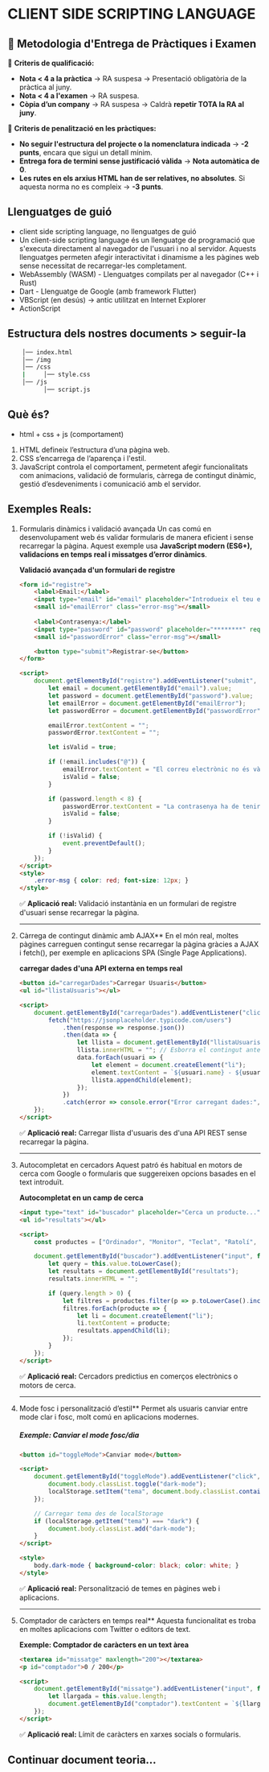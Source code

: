 # CLIENT SIDE SCRIPTING LANGUAGE

## **📌 Metodologia d'Entrega de Pràctiques i Examen**  

📌 **Criteris de qualificació:**  
- **Nota < 4 a la pràctica** → RA suspesa → Presentació obligatòria de la pràctica al juny.  
- **Nota < 4 a l'examen** → RA suspesa.  
- **Còpia d’un company** → RA suspesa → Caldrà **repetir TOTA la RA al juny**.  

📌 **Criteris de penalització en les pràctiques:**  
- **No seguir l'estructura del projecte o la nomenclatura indicada** → **-2 punts**, encara que sigui un detall mínim.  
- **Entrega fora de termini sense justificació vàlida** → **Nota automàtica de 0**.  
- **Les rutes en els arxius HTML han de ser relatives, no absolutes**. Si aquesta norma no es compleix → **-3 punts**.  

## Llenguatges de guió
- client side scripting language, no llenguatges de guió
- Un client-side scripting language és un llenguatge de programació que s'executa directament al navegador de l'usuari i no al servidor. Aquests llenguatges permeten afegir interactivitat i dinamisme a les pàgines web sense necessitat de recarregar-les completament.
- WebAssembly (WASM) - Llenguatges compilats per al navegador (C++ i Rust)
- Dart - Llenguatge de Google (amb framework Flutter)
- VBScript (en desús) -> antic utilitzat en Internet Explorer
- ActionScript

## Estructura dels nostres documents > seguir-la
```bash
    │── index.html
    │── /img
    │── /css
    |     │── style.css
    │── /js
          │── script.js
```

## Què és?
- html + css + js (comportament)

1. HTML defineix l’estructura d’una pàgina web.
2. CSS s’encarrega de l’aparença i l'estil.
3. JavaScript controla el comportament, permetent afegir funcionalitats com animacions, validació de formularis, càrrega de contingut dinàmic, gestió d’esdeveniments i comunicació amb el servidor.

## Exemples Reals:
1. Formularis dinàmics i validació avançada
    Un cas comú en desenvolupament web és validar formularis de manera eficient i sense recarregar la pàgina. Aquest exemple usa **JavaScript modern (ES6+), validacions en temps real i missatges d’error dinàmics**.

    **Validació avançada d'un formulari de registre**
    ```html
    <form id="registre">
        <label>Email:</label>
        <input type="email" id="email" placeholder="Introdueix el teu email" required>
        <small id="emailError" class="error-msg"></small>
        
        <label>Contrasenya:</label>
        <input type="password" id="password" placeholder="********" required>
        <small id="passwordError" class="error-msg"></small>

        <button type="submit">Registrar-se</button>
    </form>

    <script>
        document.getElementById("registre").addEventListener("submit", function(event) {
            let email = document.getElementById("email").value;
            let password = document.getElementById("password").value;
            let emailError = document.getElementById("emailError");
            let passwordError = document.getElementById("passwordError");

            emailError.textContent = "";
            passwordError.textContent = "";

            let isValid = true;

            if (!email.includes("@")) {
                emailError.textContent = "El correu electrònic no és vàlid.";
                isValid = false;
            }

            if (password.length < 8) {
                passwordError.textContent = "La contrasenya ha de tenir almenys 8 caràcters.";
                isValid = false;
            }

            if (!isValid) {
                event.preventDefault();
            }
        });
    </script>
    <style>
        .error-msg { color: red; font-size: 12px; }
    </style>
    ```

    ✅ **Aplicació real:** Validació instantània en un formulari de registre d'usuari sense recarregar la pàgina.

    ---

2. Càrrega de contingut dinàmic amb AJAX**
    En el món real, moltes pàgines carreguen contingut sense recarregar la pàgina gràcies a AJAX i fetch(), per exemple en aplicacions SPA (Single Page Applications).

    **carregar dades d'una API externa en temps real**
    ```html
    <button id="carregarDades">Carregar Usuaris</button>
    <ul id="llistaUsuaris"></ul>

    <script>
        document.getElementById("carregarDades").addEventListener("click", function() {
            fetch("https://jsonplaceholder.typicode.com/users")
                .then(response => response.json())
                .then(data => {
                    let llista = document.getElementById("llistaUsuaris");
                    llista.innerHTML = ""; // Esborra el contingut anterior
                    data.forEach(usuari => {
                        let element = document.createElement("li");
                        element.textContent = `${usuari.name} - ${usuari.email}`;
                        llista.appendChild(element);
                    });
                })
                .catch(error => console.error("Error carregant dades:", error));
        });
    </script>
    ```

    ✅ **Aplicació real:** Carregar llista d'usuaris des d'una API REST sense recarregar la pàgina.

    ---

3. Autocompletat en cercadors
    Aquest patró és habitual en motors de cerca com Google o formularis que suggereixen opcions basades en el text introduït.

    **Autocompletat en un camp de cerca**
    ```html
    <input type="text" id="buscador" placeholder="Cerca un producte...">
    <ul id="resultats"></ul>

    <script>
        const productes = ["Ordinador", "Monitor", "Teclat", "Ratolí", "Impressora", "Disc Dur"];

        document.getElementById("buscador").addEventListener("input", function() {
            let query = this.value.toLowerCase();
            let resultats = document.getElementById("resultats");
            resultats.innerHTML = "";

            if (query.length > 0) {
                let filtres = productes.filter(p => p.toLowerCase().includes(query));
                filtres.forEach(producte => {
                    let li = document.createElement("li");
                    li.textContent = producte;
                    resultats.appendChild(li);
                });
            }
        });
    </script>
    ```

    ✅ **Aplicació real:** Cercadors predictius en comerços electrònics o motors de cerca.

    ---

4. Mode fosc i personalització d’estil**
    Permet als usuaris canviar entre mode clar i fosc, molt comú en aplicacions modernes.

    ##### **Exemple: Canviar el mode fosc/dia**
    ```html
    <button id="toggleMode">Canviar mode</button>

    <script>
        document.getElementById("toggleMode").addEventListener("click", function() {
            document.body.classList.toggle("dark-mode");
            localStorage.setItem("tema", document.body.classList.contains("dark-mode") ? "dark" : "light");
        });

        // Carregar tema des de localStorage
        if (localStorage.getItem("tema") === "dark") {
            document.body.classList.add("dark-mode");
        }
    </script>

    <style>
        body.dark-mode { background-color: black; color: white; }
    </style>
    ```

    ✅ **Aplicació real:** Personalització de temes en pàgines web i aplicacions.

    ---

5. Comptador de caràcters en temps real**
    Aquesta funcionalitat es troba en moltes aplicacions com Twitter o editors de text.

    **Exemple: Comptador de caràcters en un text àrea**
    ```html
    <textarea id="missatge" maxlength="200"></textarea>
    <p id="comptador">0 / 200</p>

    <script>
        document.getElementById("missatge").addEventListener("input", function() {
            let llargada = this.value.length;
            document.getElementById("comptador").textContent = `${llargada} / 200`;
        });
    </script>
    ```

    ✅ **Aplicació real:** Límit de caràcters en xarxes socials o formularis.                               


## Continuar document teoria...
